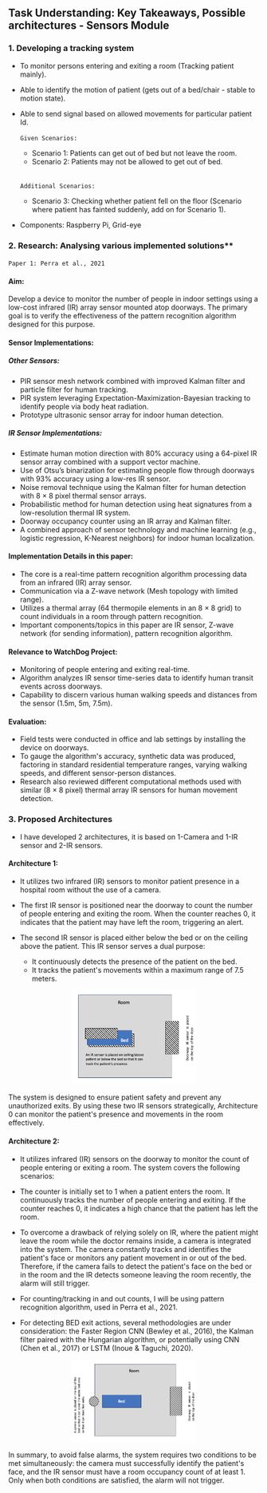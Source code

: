 
## Task Understanding: Key Takeaways, Possible architectures - Sensors Module

### 1. Developing a tracking system
* To monitor persons entering and exiting a room (Tracking patient mainly).
+ Able to identify the motion of patient (gets out of a bed/chair - stable to motion state).
+ Able to send signal based on allowed movements for particular patient Id.

  `Given Scenarios:`
  + Scenario 1: Patients can get out of bed but not leave the room.
  - Scenario 2: Patients may not be allowed to get out of bed.<br/><br/>
  
  `Additional Scenarios:`
  * Scenario 3: Checking whether patient fell on the floor (Scenario where patient has fainted suddenly, add on for Scenario 1).

- Components: Raspberry Pi, Grid-eye 

### 2. Research: Analysing various implemented solutions**

`Paper 1: Perra et al., 2021`
#### Aim:
Develop a device to monitor the number of people in indoor settings using a low-cost infrared (IR) array sensor mounted atop doorways. The primary goal is to verify the effectiveness of the pattern recognition algorithm designed for this purpose.

#### Sensor Implementations:

##### Other Sensors:

* PIR sensor mesh network combined with improved Kalman filter and particle filter for human tracking.
* PIR system leveraging Expectation-Maximization-Bayesian tracking to identify people via body heat radiation.
* Prototype ultrasonic sensor array for indoor human detection.

##### IR Sensor Implementations:
* Estimate human motion direction with 80% accuracy using a 64-pixel IR sensor array combined with a support vector machine.
* Use of Otsu’s binarization for estimating people flow through doorways with 93% accuracy using a low-res IR sensor.
* Noise removal technique using the Kalman filter for human detection with 8 × 8 pixel thermal sensor arrays.
* Probabilistic method for human detection using heat signatures from a low-resolution thermal IR system.
* Doorway occupancy counter using an IR array and Kalman filter.
* A combined approach of sensor technology and machine learning (e.g., logistic regression, K-Nearest neighbors) for indoor human localization.

#### Implementation Details in this paper:

* The core is a real-time pattern recognition algorithm processing data from an infrared (IR) array sensor.
* Communication via a Z-wave network (Mesh topology with limited range).
* Utilizes a thermal array (64 thermopile elements in an 8 × 8 grid) to count individuals in a room through pattern recognition.
* Important components/topics in this paper are IR sensor, Z-wave network (for sending information), pattern recognition algorithm.

#### Relevance to WatchDog Project:

* Monitoring of people entering and exiting real-time.
* Algorithm analyzes IR sensor time-series data to identify human transit events across doorways.
* Capability to discern various human walking speeds and distances from the sensor (1.5m, 5m, 7.5m).

#### Evaluation:
* Field tests were conducted in office and lab settings by installing the device on doorways.
* To gauge the algorithm's accuracy, synthetic data was produced, factoring in standard residential temperature ranges, varying walking speeds, and different sensor-person distances.
* Research also reviewed different computational methods used with similar (8 × 8 pixel) thermal array IR sensors for human movement detection.

### 3. Proposed Architectures

* I have developed 2 architectures, it is based on 1-Camera and 1-IR sensor and 2-IR sensors.

#### Architecture 1:
* It utilizes two infrared (IR) sensors to monitor patient presence in a hospital room without the use of a camera.

* The first IR sensor is positioned near the doorway to count the number of people entering and exiting the room. When the counter reaches 0, it indicates that the patient may have left the room, triggering an alert.

* The second IR sensor is placed either below the bed or on the ceiling above the patient. This IR sensor serves a dual purpose:

  * It continuously detects the presence of the patient on the bed.
  * It tracks the patient's movements within a maximum range of 7.5 meters.

<p align="center" width="100%">
    <img width="50%" src="images/A1.png">
</p>

The system is designed to ensure patient safety and prevent any unauthorized exits. By using these two IR sensors strategically, Architecture 0 can monitor the patient's presence and movements in the room effectively.

#### Architecture 2:
* It utilizes infrared (IR) sensors on the doorway to monitor the count of people entering or exiting a room. The system covers the following scenarios:

* The counter is initially set to 1 when a patient enters the room. It continuously tracks the number of people entering and exiting. If the counter reaches 0, it indicates a high chance that the patient has left the room.

* To overcome a drawback of relying solely on IR, where the patient might leave the room while the doctor remains inside, a camera is integrated into the system. The camera constantly tracks and identifies the patient's face or monitors any patient movement in or out of the bed. Therefore, if the camera fails to detect the patient's face on the bed or in the room and the IR detects someone leaving the room recently, the alarm will still trigger.

* For counting/tracking in and out counts, I will be using pattern recognition algorithm, used in Perra et al., 2021.
* For detecting BED exit actions, several methodologies are under consideration: the Faster Region CNN (Bewley et al., 2016), the Kalman filter paired with the Hungarian algorithm, or potentially using CNN (Chen et al., 2017) or LSTM (Inoue & Taguchi, 2020).

<p align="center" width="100%">
    <img width="50%" src="images/A2.png">
</p>

In summary, to avoid false alarms, the system requires two conditions to be met simultaneously: the camera must successfully identify the patient's face, and the IR sensor must have a room occupancy count of at least 1. Only when both conditions are satisfied, the alarm will not trigger.
